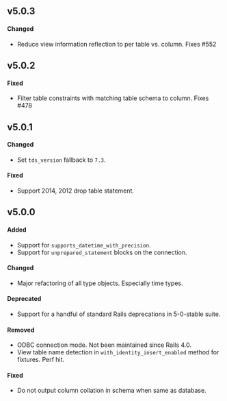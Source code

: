 ## v5.0.3

#### Changed

* Reduce view information reflection to per table vs. column. Fixes #552


## v5.0.2

#### Fixed

* Filter table constraints with matching table schema to column. Fixes #478


## v5.0.1

#### Changed

* Set `tds_version` fallback to `7.3`.

#### Fixed

* Support 2014, 2012 drop table statement.


## v5.0.0

#### Added

* Support for `supports_datetime_with_precision`.
* Support for `unprepared_statement` blocks on the connection.

#### Changed

* Major refactoring of all type objects. Especially time types.

#### Deprecated

* Support for a handful of standard Rails deprecations in 5-0-stable suite.

#### Removed

* ODBC connection mode. Not been maintained since Rails 4.0.
* View table name detection in `with_identity_insert_enabled` method for fixtures. Perf hit.

#### Fixed

* Do not output column collation in schema when same as database.
